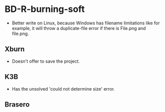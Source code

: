 # BD-R-burning-soft

* Better write on Linux, because Windows has filename limitations like for example, it will throw a duplicate-file error if there is File.png and file.png.


## Xburn

* Doesn't offer to save the project.

## K3B

* Has the unsolved 'could not determine size' error.

## Brasero



